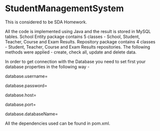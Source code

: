 # StudentManagementSystem
This is considered to be SDA Homework. 

All the code is implemented using Java and the result is stored in MySQL tables.
School Entity package contains 5 classes - School, Student, Teacher, Course and Exam Results. 
Repository package contains 4 classes - Student, Teacher, Course and Exam Results repositories.
The following methods were applied - create, check all, update and delete data.

In order to get connection with the Database you need to set first your database properties in the following way - 

database.username=

database.password=

database.host=

database.port=

database.databaseName=

All the dependencies used can be found in pom.xml.
